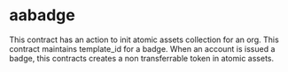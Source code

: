 # aabadge

This contract has an action to init atomic assets collection for an org.
This contract maintains template_id for a badge. When an account is issued a badge, this contracts creates a non transferrable token in atomic assets.
